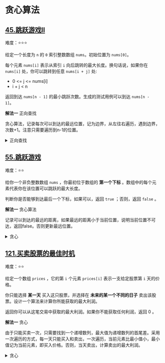 # 贪心算法

## [45.跳跃游戏II](https://leetcode.cn/problems/partition-labels/description)

难度：⭐️⭐️⭐️

给定一个长度为 `n` 的 `0` 索引整数数组 `nums`。初始位置为 `nums[0]`。

每个元素 `nums[i]` 表示从索引 `i` 向后跳转的最大长度。换句话说，如果你在 `nums[i]` 处，你可以跳转到任意 `nums[i + j]` 处:

- 0 <= j <= nums[i] 
- i + j < n
  
返回到达 `nums[n - 1]` 的最小跳跃次数。生成的测试用例可以到达 `nums[n - 1]`。

**解法一** 正向查找

贪心算法，记录每次可以到达的最远位置，记为边界，从左往右遍历，遇到边界，次数+1。注意只需要遍历到n-1的位置。

<details>
  <summary>正向查找</summary>

  ```java
    public int jump(int[] nums) {
        int max = 0;
        int step = 0;
        int end = 0;
        for (int i = 0; i < nums.length - 1; i++) {
            max = Math.max(nums[i] + i, max);
            if (i == end) {
                step++;
                end = max;
            }
        }
        return step;
    }
  ```
</details>


## [55.跳跃游戏](https://leetcode.cn/problems/jump-game/description)

难度：⭐️⭐️

给你一个非负整数数组 `nums` ，你最初位于数组的 **第一个下标** 。数组中的每个元素代表你在该位置可以跳跃的最大长度。

判断你是否能够到达最后一个下标，如果可以，返回 `true` ；否则，返回 `false` 。

**解法一** 贪心算法

记录可以到达的最远的距离，如果最远的距离小于当前位置，说明当前位置不可达，返回false。否则更新最远位置。

<details>
  <summary>贪心</summary>

  ```java
    public boolean canJump(int[] nums) {
        int max = 0;
        for (int i = 0; i < nums.length; i++) {
            if (max < i) {
                return false;
            }
            max = Math.max(max, nums[i] + i);
        }
        return true;

    }
  ```
</details>

## [121.买卖股票的最佳时机](https://leetcode.cn/problems/best-time-to-buy-and-sell-stock/description)

难度：⭐️⭐️

给定一个数组 `prices` ，它的第 `i` 个元素 `prices[i]` 表示一支给定股票第 `i` 天的价格。

你只能选择 **某一天** 买入这只股票，并选择在 **未来的某一个不同的日子** 卖出该股票。设计一个算法来计算你所能获取的最大利润。

返回你可以从这笔交易中获取的最大利润。如果你不能获取任何利润，返回 0 。

**解法一** 贪心

由于只能买卖一次，只需要找到一个递增数列，最大值为递增数列的首尾差。采用一次遍历的方式，每一天只能买入和卖出，一次遍历，当前元素比最小值小，最小值记为当前元素，即买入价格。否则，当天卖出，计算卖出的最大利润。

<details>
  <summary>贪心</summary>

  ```java
    public int maxProfit(int[] prices) {
        int min = Integer.MAX_VALUE;
        int maxProfit = 0;
        for (int i = 0; i < prices.length; i++) {
            if (prices[i] <= min) {
                min = prices[i];
            } else {
                maxProfit = Math.max(maxProfit, prices[i] - min);
            }
        }
        return maxProfit;
    }
  ```

</details>
